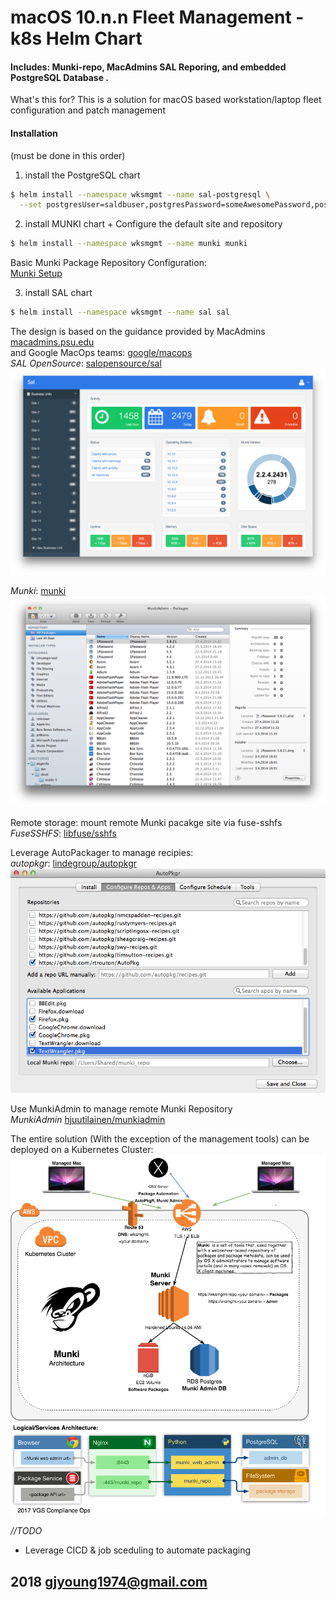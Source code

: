 # macOS 10.n.n Fleet Management - k8s Helm Chart
#### Includes: Munki-repo, MacAdmins SAL Reporing, and embedded PostgreSQL Database .    

What's this for?
This is a solution for macOS based workstation/laptop fleet configuration and patch management

#### Installation      
(must be done in this order)
1. install the PostgreSQL chart   
```bash
$ helm install --namespace wksmgmt --name sal-postgresql \
  --set postgresUser=saldbuser,postgresPassword=someAwesomePassword,postgresDatabase=saldb postgresq
```
2. install MUNKI chart + Configure the default site and repository    
```bash
$ helm install --namespace wksmgmt --name munki munki
```
Basic Munki Package Repository Configuration:     
[Munki Setup](https://github.com/munki/munki/wiki/Demonstration-Setup)    

3. install SAL chart   
```bash
$ helm install --namespace wksmgmt --name sal sal
```

The design is based on the guidance provided by MacAdmins [macadmins.psu.edu](http://macadmins.psu.edu/)      
and Google MacOps teams: [google/macops](https://github.com/google/macops)       
*SAL OpenSource*: [salopensource/sal](https://github.com/salopensource/sal)     
![Sal Dashboard](./docs/sal.png)     

*Munki*: [munki](https://www.munki.org/)         
![Sal Dashboard](./docs/munki.png)    


Remote storage: mount remote Munki pacakge site via fuse-sshfs      
*FuseSSHFS*: [libfuse/sshfs](https://github.com/libfuse/sshfs)       

Leverage AutoPackager to manage recipies:    
*autopkgr*: [lindegroup/autopkgr](https://github.com/lindegroup/autopkgr)      
![AutoPkgR](./docs/autopkgr.png)    

Use MunkiAdmin to manage remote Munki Repository        
*MunkiAdmin* [hjuutilainen/munkiadmin](https://github.com/hjuutilainen/munkiadmin)       

The entire solution (With the exception of the management tools) can be deployed on a Kubernetes Cluster:     
![Design](./docs/munki-design.png)      


*//TODO*     
- Leverage CICD & job sceduling to automate packaging

2018 gjyoung1974@gmail.com
---

